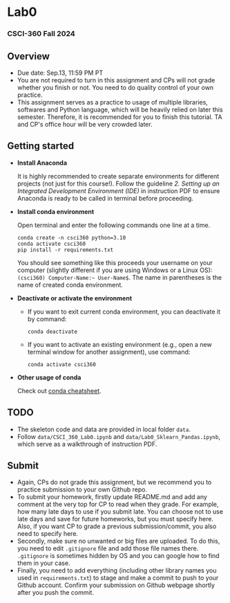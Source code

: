 # Lab0
### CSCI-360 Fall 2024

## Overview
- Due date: Sep.13, 11:59 PM PT
- You are not required to turn in this assignment and CPs will not grade whether you finish or not. You need to do quality control of your own practice.
- This assignment serves as a practice to usage of multiple libraries, softwares and Python language, which will be heavily relied on later this semester. Therefore, it is recommended for you to finish this tutorial. TA and CP's office hour will be very crowded later.

## Getting started
- __Install Anaconda__

    It is highly recommended to create separate environments for different projects (not just for this course!). Follow the guideline _2. Setting up an Integrated Development Environment (IDE)_ in instruction PDF to ensure Anaconda is ready to be called in terminal before proceeding.

- __Install conda environment__

    Open terminal and enter the following commands one line at a time.
    ```
    conda create -n csci360 python=3.10
    conda activate csci360
    pip install -r requirements.txt
    ```
    You should see something like this proceeds your username on your computer (slightly different if you are using Windows or a Linux OS): `(csci360) Computer-Name:~ User-Name$`. The name in parentheses is the name of created conda environment.

- __Deactivate or activate the environment__
    - If you want to exit current conda environment, you can deactivate it by command:
        ```
        conda deactivate
        ```
    
    - If you want to activate an existing environment (e.g., open a new terminal window for another assignment), use command:
        ```
        conda activate csci360
        ```

- __Other usage of conda__

    Check out [conda cheatsheet](https://docs.conda.io/projects/conda/en/4.6.0/_downloads/52a95608c49671267e40c689e0bc00ca/conda-cheatsheet.pdf).

## TODO
- The skeleton code and data are provided in local folder `data`.
- Follow `data/CSCI_360_Lab0.ipynb` and `data/Lab0_Sklearn_Pandas.ipynb`, which serve as a walkthrough of instruction PDF.

## Submit
- Again, CPs do not grade this assignment, but we recommend you to practice submission to your own Github repo.
- To submit your homework, firstly update README.md and add any comment at the very top for CP to read when they grade. For example, how many late days to use if you submit late. You can choose not to use late days and save for future homeworks, but you must specify here. Also, if you want CP to grade a previous submission/commit, you also need to specify here.
- Secondly, make sure no unwanted or big files are uploaded. To do this, you need to edit `.gitignore` file and add those file names there. `.gitignore` is sometimes hidden by OS and you can google how to find them in your case.
- Finally, you need to add everything (including other library names you used in `requirements.txt`) to stage and make a commit to push to your Github account. Confirm your submission on Github webpage shortly after you push the commit.
